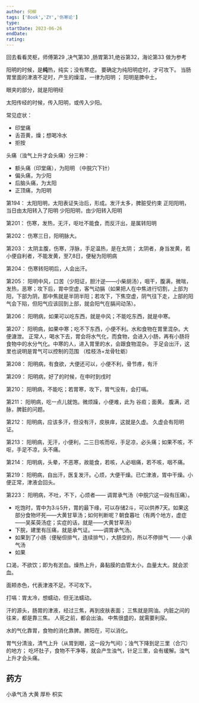 ```yaml
---
author: 何柳
tags: ['Book','ZY','伤寒论']
type: 
startDate: 2023-06-26
endDate:
rating: 
---
```



回去看看灵枢，师傅第29 ,决气第30 ,肠胃第31,绝谷第32，海论第33 做为参考 


阳明的时候，是**纯**热，纯实；没有寒症。
要确定为纯阳明症时，才可攻下。
当肠胃里面的津液不足时，产生的燥湿，一律为阳明 ；
阳明是脾中土，

眼夹的部分，就是阳明经 

太阳传经的时候，传入阳明，或传入少阳。

常见症状：
- 印堂痛
- 舌苔黄，燥；想喝冷水
- 拒按 


头痛（浊气上升才会头痛）分三种：
- 额头痛（印堂痛），为阳明 （中脘穴下针）
- 偏头痛，为少阳 
- 后脑头痛，为太阳 
- 正顶痛，为阳明


第194：
	太阳阳明，太阳表证失治后，形成。发汗太多，脾脏受约束
	正阳阳明，当日由太阳转入了阳明 
	少阳阳明，由少阳转入阳明

第201：
	伤寒，发热，无汗，呕吐不能食，而反汗出，是属转阳明 

第202：
	伤寒三日，阳明脉大。

第203：
	太阴主腹，伤寒，浮脉，手足温热，是在太阴；
	太阴者，身当发黄，若小便自利者，不能发黄，至7,8日，便秘为阳明病 

第204：
	伤寒转阳明后，人会出汗。

第205：
	阳明中风，口苦（少阳证，胆汁逆——小柴胡汤），咽干，腹满，微喘，发热，恶寒；攻下后，胃中空虚，客气动膈（如果把人在中焦进行切割，上部为阳，下部为阴，那中焦就是半阴半阳；若攻下，下焦空虚，阴气往下走，上部的阳气会下陷，但阳气应该回到上部，就会阳气在膈间动荡）。


第206：
	阳明病，如果可以吃东西，就是中风；不能吃东西，就是中寒。

第207：
	阳明病，如果中寒；吃不下东西，小便不利。水和食物在胃里混杂。大便溏泄。
	正常人，喝水下去，胃会将水气化，而食物，会进入小肠，再有小肠将食物中的水分气化。中寒的人，进入胃里的水，会跟食物混杂。
	手足会出汗，这里也说明是胃气可以控制的范围 （桂枝汤+龙骨牡蛎）

第208：
	阳明病，有食欲，大便还可以，小便不利，骨节疼，有汗

第209：
	阳明病，好了的时候，在申时到戌时

第210：
	阳明病，不能吃；若胃寒，攻下，胃气没有，会打嗝。

第211：
	阳明病，吃一点儿就饱。微烦躁，小便难，此为 谷疸；面黄。
	腹满，迟脉，脾脏的问题。

第212：
	阳明病，应该多汗，但没有汗，皮肤痒，这就是久虚。
	久虚会有阳明证。

第213：
	阳明病，无汗，小便利，二三日咳而呕，手足凉，必头痛；如果不咳，不呕，手足不凉，头不痛。

第214：
	阳明病，头晕，不恶寒，故能食，若咳，人必咽痛，若不咳，咽不痛。

第219：
	阳明病，自出汗，医复发汗。心烦，大便干燥。已亡津液，胃中干燥。小便正常，津液会回头。

第223：
	阳明病，不吐，不下，心烦者—— 调胃承气汤（中脘穴这一段有压痛）。





- 吃饱时，胃中为3斗5升，胃的最下缘，可以存储2斗，可以供养7天。如果这部分食物坏死——大黄甘草汤；如何判断呢？朝食暮吐（有两个地方，虚症——吴茱萸汤症；实症的话，就是——大黄甘草汤）
- 下脘，建里有压痛，就是承气证。——调胃承气汤。
- 如果到了小肠（便秘但排气，连续排气），大肠空的，所以不停排气 —— 小承气汤
- 如果

口渴，不欲饮；即为有淤血。燥热上升，鼻黏膜的血管太小，血量太大。就会淤血。

面颊赤色，代表津液不足。不可攻下。











打嗝：胃太冷，想蠕动，但无法蠕动。

汗的源头，肠胃的津液，经过三焦，再到皮肤表面；
三焦就是网油。内脏之间的往来，都是靠三焦。
人死之前，都会出油。
中焦很盛的，就需要利尿。


水的气化靠胃，食物的消化靠脾。脾阳在，可以消化。

胃气分清浊，清气上升（从胃到眼，这一段为气间）；浊气下降到足三里（合穴）的地方；
吃坏肚子，食物不干净等，就会产生浊气，针足三里，会有缓解。浊气上升才会头痛。 






















## 药方

小承气汤 
	大黄 厚朴 枳实





















